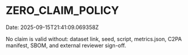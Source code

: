 # ZERO_CLAIM_POLICY
Date: 2025-09-15T21:41:09.069358Z

No claim is valid without: dataset link, seed, script, metrics.json, C2PA manifest, SBOM, and external reviewer sign-off.
